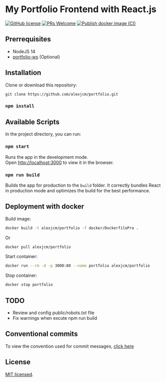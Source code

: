 # My Portfolio Frontend with React.js

[![GitHub license](https://img.shields.io/badge/license-MIT-blue.svg)](https://github.com/facebook/react/blob/master/LICENSE) [![PRs Welcome](https://img.shields.io/badge/PRs-welcome-brightgreen.svg)](https://github.com/alexjcm/portfolio) [![Publish docker image (CI)](https://github.com/alexjcm/portfolio/actions/workflows/publish-docker-image.yml/badge.svg?branch=main)](https://github.com/alexjcm/portfolio/actions/workflows/publish-docker-image.yml)

## Prerrequisites

- NodeJS 14
- [portfolio-ws](https://github.com/alexjcm/portfolio-ws) (Optional)

## Installation

Clone or download this repository:

```
git clone https://github.com/alexjcm/portfolio.git
```

### `npm install`

## Available Scripts

In the project directory, you can run:

### `npm start`

Runs the app in the development mode.\
Open [http://localhost:3000](http://localhost:3000) to view it in the browser.

### `npm run build`

Builds the app for production to the `build` folder. It correctly bundles React in production mode and optimizes the build for the best performance.

## Deployment with docker

Build image:

```bash
docker build -t alexjcm/portfolio -f docker/DockerfilePro .
```

Or

```bash
docker pull alexjcm/portfolio
```

Start container:

```bash
docker run --rm -d -p 3000:80 --name portfolio alexjcm/portfolio
```

Stop container:

```bash
docker stop portfolio
```

## TODO

- Review and config public/robots.txt file
- Fix warnings when excute npm run build

## Conventional commits

To view the convention used for commit messages, [click here](https://gist.github.com/alexjcm/6cc0a0a1ed96c85675a9d92706e1099d)

## License

[MIT licensed](./LICENSE).
